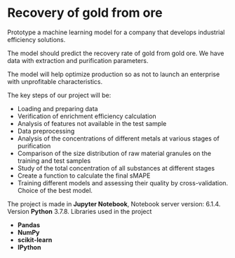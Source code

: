 # Recovery of gold from ore
  
Prototype a machine learning model for a company that develops industrial efficiency solutions.

The model should predict the recovery rate of gold from gold ore. We have data with extraction and purification parameters.

The model will help optimize production so as not to launch an enterprise with unprofitable characteristics.

The key steps of our project will be:

* Loading and preparing data
* Verification of enrichment efficiency calculation
* Analysis of features not available in the test sample
* Data preprocessing
* Analysis of the concentrations of different metals at various stages of purification
* Comparison of the size distribution of raw material granules on the training and test samples
* Study of the total concentration of all substances at different stages
* Create a function to calculate the final sMAPE
* Training different models and assessing their quality by cross-validation. Choice of the best model.
  
The project is made in **Jupyter Notebook**, Notebook server version: 6.1.4. Version **Python** 3.7.8.
Libraries used in the project
* **Pandas**
* **NumPy**
* **scikit-learn**
* **IPython**
